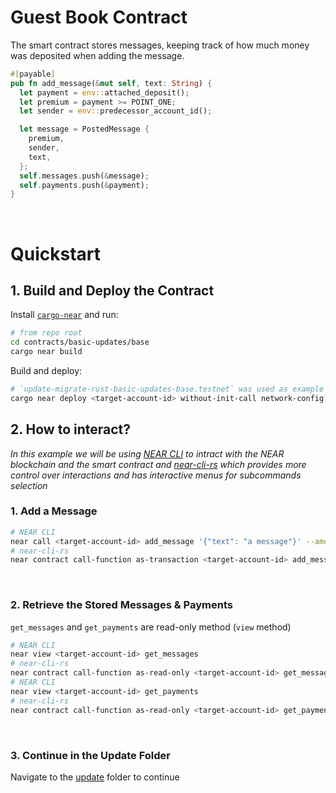 # Guest Book Contract

The smart contract stores messages, keeping track of how much money was deposited when adding the message.

```rust
#[payable]
pub fn add_message(&mut self, text: String) {
  let payment = env::attached_deposit();
  let premium = payment >= POINT_ONE;
  let sender = env::predecessor_account_id();

  let message = PostedMessage {
    premium,
    sender,
    text,
  };
  self.messages.push(&message);
  self.payments.push(&payment);
}
```

<br />

# Quickstart

## 1. Build and Deploy the Contract
Install [`cargo-near`](https://github.com/near/cargo-near) and run:

```bash
# from repo root
cd contracts/basic-updates/base
cargo near build
```

Build and deploy: 

```bash
# `update-migrate-rust-basic-updates-base.testnet` was used as example of <target-account-id>
cargo near deploy <target-account-id> without-init-call network-config testnet sign-with-keychain send
```
## 2. How to interact?

_In this example we will be using [NEAR CLI](https://github.com/near/near-cli)
to intract with the NEAR blockchain and the smart contract and [near-cli-rs](https://near.cli.rs)
which provides more control over interactions and has interactive menus for subcommands selection_

### 1. Add a Message
```bash
# NEAR CLI
near call <target-account-id> add_message '{"text": "a message"}' --amount 0.1 --accountId <account>
# near-cli-rs 
near contract call-function as-transaction <target-account-id> add_message json-args '{"text": "a message"}' prepaid-gas '100.0 Tgas' attached-deposit '0.1 NEAR' sign-as <account> network-config testnet sign-with-keychain send
```
<br />

### 2. Retrieve the Stored Messages & Payments
`get_messages` and `get_payments` are read-only method (`view` method)

```bash
# NEAR CLI
near view <target-account-id> get_messages
# near-cli-rs 
near contract call-function as-read-only <target-account-id> get_messages json-args {} network-config testnet now
# NEAR CLI
near view <target-account-id> get_payments
# near-cli-rs 
near contract call-function as-read-only <target-account-id> get_payments json-args {} network-config testnet now
```

<br />

### 3. Continue in the Update Folder
Navigate to the [update](../update/) folder to continue
